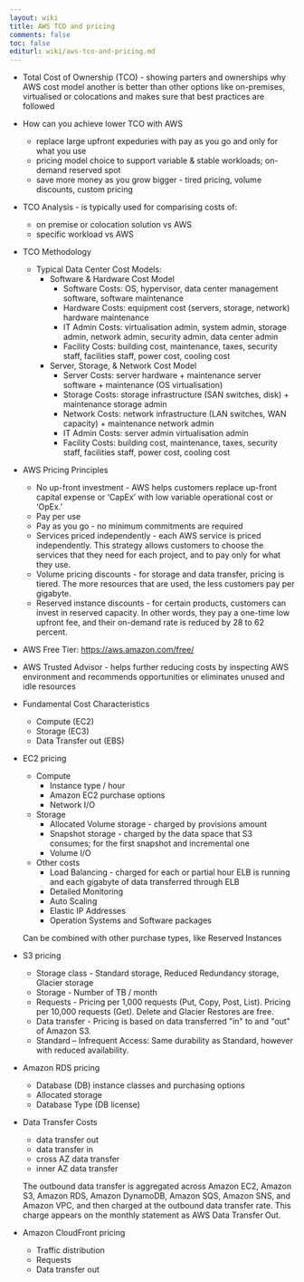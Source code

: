 ```yaml
---
layout: wiki
title: AWS TCO and pricing
comments: false
toc: false
editurl: wiki/aws-tco-and-pricing.md
---
```


* Total Cost of Ownership (TCO) - showing parters and ownerships why AWS cost model another is better than other options like on-premises, virtualised or colocations and makes sure that best practices are followed
* How can you achieve lower TCO with AWS
  * replace large upfront expeduries with pay as you go and only for what you use
  * pricing model choice to support variable & stable workloads; on-demand reserved spot
  * save more money as you grow bigger - tired pricing, volume discounts, custom pricing
* TCO Analysis - is typically used for comparising costs of:
  * on premise or colocation solution vs AWS
  * specific workload vs AWS
* TCO Methodology
  * Typical Data Center Cost Models:
    * Software & Hardware Cost Model
      * Software Costs: OS, hypervisor, data center management software, software maintenance
      * Hardware Costs: equipment cost (servers, storage, network) hardware maintenance
      * IT Admin Costs: virtualisation admin, system admin, storage admin, network admin, security admin, data center admin
      * Facility Costs: building cost, maintenance, taxes, security staff, facilities staff, power cost, cooling cost
    * Server, Storage, & Network Cost Model
      * Server Costs: server hardware + maintenance server software + maintenance (OS virtualisation)
      * Storage Costs: storage infrastructure (SAN switches, disk) + maintenance storage admin
      * Network Costs: network infrastructure (LAN switches, WAN capacity) + maintenance network admin
      * IT Admin Costs: server admin virtualisation admin
      * Facility Costs: building cost, maintenance, taxes, security staff, facilities staff, power cost, cooling cost
* AWS Pricing Principles
  * No up-front investment - AWS helps customers replace up-front capital expense or ‘CapEx’ with low variable operational cost or ‘OpEx.’
  * Pay per use
  * Pay as you go - no minimum commitments are required
  * Services priced independently - each AWS service is priced independently. This strategy allows customers to choose the services that they need for each project, and to pay only for what they use.
  * Volume pricing discounts - for storage and data transfer, pricing is tiered. The more resources that are used, the less customers pay per gigabyte.
  * Reserved instance discounts - for certain products, customers can invest in reserved capacity. In other words, they pay a one-time low upfront fee, and their on-demand rate is reduced by 28 to 62 percent.
* AWS Free Tier: https://aws.amazon.com/free/
* AWS Trusted Advisor - helps further reducing costs by inspecting AWS environment and recommends opportunities or eliminates unused and idle resources
* Fundamental Cost Characteristics
  * Compute (EC2)
  * Storage (EC3)
  * Data Transfer out (EBS)
* EC2 pricing
  * Compute
    * Instance type / hour
    * Amazon EC2 purchase options
    * Network I/O
  * Storage
    * Allocated Volume storage - charged by provisions amount 
    * Snapshot storage - charged by the data space that S3 consumes; for the first snapshot and incremental one
    * Volume I/O
  * Other costs
    * Load Balancing - charged for each or partial hour ELB is running and each gigabyte of data transferred through ELB
    * Detailed Monitoring
    * Auto Scaling
    * Elastic IP Addresses
    * Operation Systems and Software packages
    
  Can be combined with other purchase types, like Reserved Instances
* S3 pricing
  * Storage class - Standard storage, Reduced Redundancy storage, Glacier storage
  * Storage - Number of TB / month
  * Requests - Pricing per 1,000 requests (Put, Copy, Post, List). Pricing per 10,000 requests (Get). Delete and Glacier Restores are free.
  * Data transfer - Pricing is based on data transferred "in" to and "out" of Amazon S3.
  * Standard – Infrequent Access: Same durability as Standard, however with reduced availability. 
* Amazon RDS pricing
  * Database (DB) instance classes and purchasing options
  * Allocated storage
  * Database Type (DB license)
* Data Transfer Costs
  * data transfer out
  * data transfer in
  * cross AZ data transfer
  * inner AZ data transfer
  
  The outbound data transfer is aggregated across Amazon EC2, Amazon S3, Amazon RDS, Amazon DynamoDB, Amazon SQS, Amazon SNS, and Amazon VPC, and then charged at the outbound data transfer rate. This charge appears on the monthly statement as AWS Data Transfer Out.
* Amazon CloudFront pricing
  * Traffic distribution
  * Requests
  * Data transfer out
  
